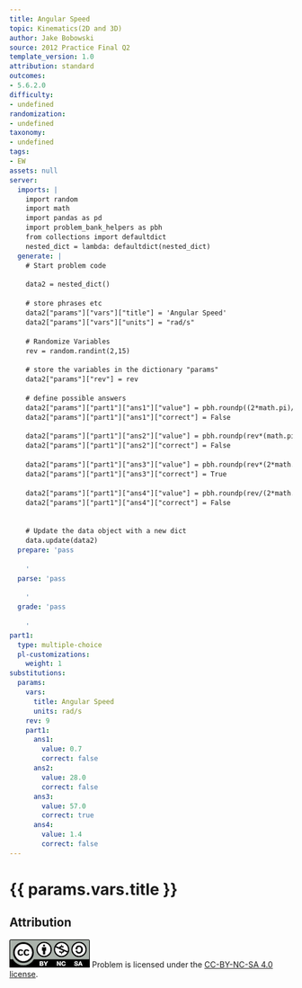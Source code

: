 ```yaml
---
title: Angular Speed
topic: Kinematics(2D and 3D)
author: Jake Bobowski
source: 2012 Practice Final Q2
template_version: 1.0
attribution: standard
outcomes:
- 5.6.2.0
difficulty:
- undefined
randomization:
- undefined
taxonomy:
- undefined
tags:
- EW
assets: null
server:
  imports: |
    import random
    import math
    import pandas as pd
    import problem_bank_helpers as pbh
    from collections import defaultdict
    nested_dict = lambda: defaultdict(nested_dict)
  generate: |
    # Start problem code

    data2 = nested_dict()

    # store phrases etc
    data2["params"]["vars"]["title"] = 'Angular Speed'
    data2["params"]["vars"]["units"] = "rad/s"

    # Randomize Variables
    rev = random.randint(2,15)

    # store the variables in the dictionary "params"
    data2["params"]["rev"] = rev

    # define possible answers
    data2["params"]["part1"]["ans1"]["value"] = pbh.roundp((2*math.pi)/rev, sigfigs = 2)
    data2["params"]["part1"]["ans1"]["correct"] = False

    data2["params"]["part1"]["ans2"]["value"] = pbh.roundp(rev*(math.pi), sigfigs = 2)
    data2["params"]["part1"]["ans2"]["correct"] = False

    data2["params"]["part1"]["ans3"]["value"] = pbh.roundp(rev*(2*math.pi), sigfigs = 2)
    data2["params"]["part1"]["ans3"]["correct"] = True

    data2["params"]["part1"]["ans4"]["value"] = pbh.roundp(rev/(2*math.pi), sigfigs = 2)
    data2["params"]["part1"]["ans4"]["correct"] = False


    # Update the data object with a new dict
    data.update(data2)
  prepare: 'pass

    '
  parse: 'pass

    '
  grade: 'pass

    '
part1:
  type: multiple-choice
  pl-customizations:
    weight: 1
substitutions:
  params:
    vars:
      title: Angular Speed
      units: rad/s
    rev: 9
    part1:
      ans1:
        value: 0.7
        correct: false
      ans2:
        value: 28.0
        correct: false
      ans3:
        value: 57.0
        correct: true
      ans4:
        value: 1.4
        correct: false
---
```

# {{ params.vars.title }}

## Attribution

![The Creative Commons 4.0 license requiring attribution-BY, non-commercial-NC, and share-alike-SA license.](https://raw.githubusercontent.com/firasm/bits/master/by-nc-sa.png) Problem is licensed under the [CC-BY-NC-SA 4.0 license](https://creativecommons.org/licenses/by-nc-sa/4.0/).